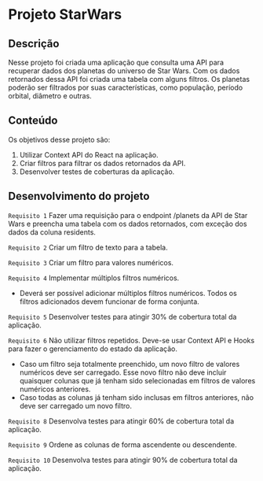 # Projeto StarWars

## Descrição

Nesse projeto foi criada uma aplicação que consulta uma API para recuperar dados dos planetas do universo de Star Wars. Com os dados retornados dessa API foi criada uma tabela com alguns filtros. Os planetas poderão ser filtrados por suas características, como população, período orbital, diâmetro e outras.


## Conteúdo

Os objetivos desse projeto são:

1. Utilizar Context API do React na aplicação.
2. Criar filtros para filtrar os dados retornados da API.
3. Desenvolver testes de coberturas da aplicação.

## Desenvolvimento do projeto

`Requisito 1`
Fazer uma requisição para o endpoint /planets da API de Star Wars e preencha uma tabela com os dados retornados, com exceção dos dados da coluna residents.

`Requisito 2`
Criar um filtro de texto para a tabela.

`Requisito 3`
Criar um filtro para valores numéricos.

`Requisito 4`
Implementar múltiplos filtros numéricos.
* Deverá ser possível adicionar múltiplos filtros numéricos. Todos os filtros adicionados devem funcionar de forma conjunta.

`Requisito 5`
Desenvolver testes para atingir 30% de cobertura total da aplicação.

`Requisito 6`
Não utilizar filtros repetidos. Deve-se usar Context API e Hooks para fazer o gerenciamento do estado da aplicação.
* Caso um filtro seja totalmente preenchido, um novo filtro de valores numéricos deve ser carregado.
Esse novo filtro não deve incluir quaisquer colunas que já tenham sido selecionadas em filtros de valores numéricos anteriores.
* Caso todas as colunas já tenham sido inclusas em filtros anteriores, não deve ser carregado um novo filtro.

`Requisito 8`
Desenvolva testes para atingir 60% de cobertura total da aplicação.

`Requisito 9`
Ordene as colunas de forma ascendente ou descendente.

`Requisito 10`
Desenvolva testes para atingir 90% de cobertura total da aplicação.
